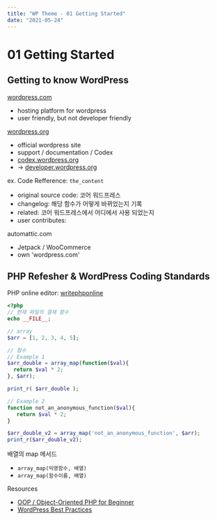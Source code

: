 ```yaml
---
title: "WP Theme - 01 Getting Started"
date: "2021-05-24"
---
```


# 01 Getting Started

## Getting to know WordPress

[wordpress.com](https://wordpress.com/)

- hosting platform for wordpress
- user friendly, but not developer friendly

[wordpress.org](https://wordpress.org/)

- official wordpress site
- support / documentation / Codex
- [codex.wordpress.org](https://codex.wordpress.org/)
- -> [developer.wordpress.org](https://developer.wordpress.org/)

ex. Code Refference: `the_content`

- original source code: 코어 워드프레스
- changelog: 해당 함수가 어떻게 바뀌었는지 기록
- related: 코어 워드프레스에서 어디에서 사용 되었는지
- user contributes:

automattic.com

- Jetpack / WooCommerce
- own 'wordpress.com'

## PHP Refesher & WordPress Coding Standards

PHP online editor: [writephponline](https://www.writephponline.com/)

```php
<?php
// 현재 파일의 결재 함수
echo __FILE__;

// array
$arr = [1, 2, 3, 4, 5];

// 함수
// Example 1
$arr_double = array_map(function($val){
  return $val * 2;
}, $arr);

print_r( $arr_double );

// Example 2
function not_an_anonymous_function($val){
   return $val * 2;
}

$arr_double_v2 = array_map('not_an_anonymous_function', $arr);
print_r($arr_double_v2);

```

배열의 map 메서드

- `array_map(익명함수, 배열)`
- `array_map(함수이름, 배열)`

Resources

- [OOP / Object-Oriented PHP for Beginner](https://code.tutsplus.com/tutorials/object-oriented-php-for-beginners--net-12762)
- [WordPress Best Practices](https://make.wordpress.org/core/handbook/best-practices/)
